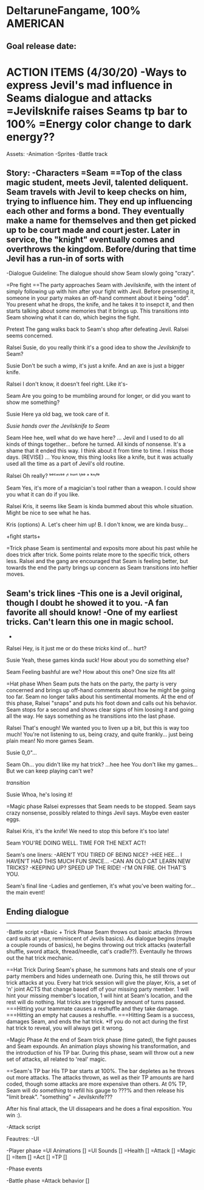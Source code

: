 # DeltaruneFangame, 100%  AMERICAN

Goal release date:
-----------------------------------------
ACTION ITEMS (4/30/20)
-Ways to express Jevil's mad influence in Seams dialogue and attacks
=Jevilsknife raises Seams tp bar to 100%
=Energy color change to dark energy??
=

Assets:
-Animation
-Sprites
-Battle track

Story:
-Characters
=Seam
==Top of the class magic student, meets Jevil, talented deliquent. Seam travels with Jevil to keep checks on him, trying to influence him. They end up influencing each other and forms a bond. They eventually make a name for themselves and then get picked up to be court made and court jester. 
Later in service, the "knight" eventually comes and overthrows the kingdom. Before/during that time Jevil has a run-in of sorts with 
---

-Dialogue
Guideline: The dialogue should show Seam slowly going "crazy".

=Pre fight
==The party approaches Seam with Jevilsknife, with the intent of simply following up with him after your fight with Jevil. Before presenting it, someone in your party makes an off-hand comment about it being "odd". You present what he drops, the knife, and he takes it to insepct it, and then starts talking about some memories that it brings up. This transitions into Seam showing what it can do, which begins the fight.

Pretext
The gang walks back to Seam's shop after defeating Jevil. Ralsei seems concerned.

Ralsei
Susie, do you really think it's a good idea to show the *Jevilsknife* to Seam? 

Susie
Don't be such a wimp, it's just a knife. And an axe is just a bigger knife.

Ralsei
I don't know, it doesn't feel right. Like it's-

Seam
Are you going to be mumbling around for longer, or did you want to show me something?

Susie
Here ya old bag, we took care of it.

*Susie hands over the *Jevilsknife* to Seam*

Seam
Hee hee, well what do we have here?
...
Jevil and I used to do all kinds of things together... before he turned. All kinds of nonsense. It's a shame that it ended this way. I think about it from time to time. I miss those days. (REVISE)
...
You know, this thing looks like a knife, but it was actually used all the time as a part of Jevil's old routine.

Ralsei
Oh really? ᵇᵉᶜᵃᵘˢᵉ ᶦᵗ ʰᵘʳᵗ ˡᶦᵏᵉ ᵃ ᵏⁿᶦᶠᵉ

Seam
Yes, it's more of a magician's tool rather than a weapon. I could show you what it can do if you like. 

Ralsei
Kris, it seems like Seam is kinda bummed about this whole situation. Might be nice to see what he has.

Kris (options)
A. Let's cheer him up!
B. I don't know, we are kinda busy...

+fight starts+

=Trick phase
Seam is sentimental and exposits more about his past while he does trick after trick. Some points relate more to the specific trick, others less. 
Ralsei and the gang are encouraged that Seam is feeling better, but towards the end the party brings up concern as Seam transitions into heftier moves.

Seam's trick lines
-This one is a Jevil original, though I doubt he showed it to you.
-A fan favorite all should know!
-One of my earliest tricks. Can't learn this one in magic school.
-
-

Ralsei
Hey, is it just me or do these *tricks* kind of... hurt? 

Susie
Yeah, these games kinda suck! How about you do something else?

Seam
Feeling bashful are we? How about this one? One size fits all!

=Hat phase
When Seam puts the hats on the party, the party is very concerned and brings up off-hand comments about how he might be going too far. Seam no longer talks about his sentimental moments. At the end of this phase, Ralsei "snaps" and puts his foot down and calls out his behavior. Seam stops for a second and shows clear signs of him loosing it and going all the way. He says something as he transitions into the last phase.

Ralsei
That's enough! We wanted you to liven up a bit, but this is way too much! You're not listening to us, being crazy, and quite frankly... just being plain mean! No more games Seam.

Susie
0_0"...

Seam
Oh... you didn't like my hat trick?
...hee hee
You don't like my games... But we can keep playing can't we?

*transition*

Susie
Whoa, he's losing it!

=Magic phase
Ralsei expresses that Seam needs to be stopped. Seam says crazy nonsense, possibly related to things Jevil says. Maybe even easter eggs.

Ralsei
Kris, it's the knife! We need to stop this before it's too late!

Seam
YOU'RE DOING WELL. TIME FOR THE NEXT ACT!

Seam's one liners:
-AREN'T YOU TIRED OF BEING NICE?
-HEE HEE... I HAVEN'T HAD THIS MUCH FUN SINCE...
-CAN AN OLD CAT LEARN NEW TRICKS?
-KEEPING UP? SPEED UP THE RIDE!
-I'M ON FIRE. OH THAT'S YOU.

Seam's final line
-Ladies and gentlemen, it's what you've been waiting for... the main event!

Ending dialogue
-

---
-Battle script
=Basic + Trick Phase
Seam throws out basic attacks (throws card suits at your, reminiscent of Jevils basics). As dialogue begins (maybe a couple rounds of basics), he begins throwing out trick attacks (waterfall shuffle, sword attack, thread/needle, cat's cradle??). Eventaully he throws out the hat trick mechanic.

==Hat Trick
During Seam's phase, he summons hats and steals one of your party members and hides underneath one. During this, he still throws out trick attacks at you. Every hat trick session will give the player, Kris, a set of 'n' joint ACTS that change based off of your missing party member. 1 will hint your missing member's location, 1 will hint at Seam's location, and the rest will do nothing. Hat tricks are triggered by amount of turns passed.
===Hitting your teammate causes a reshuffle and they take damage.
===Hitting an empty hat causes a reshuffle.
===Hitting Seam is a success, damages Seam, and ends the hat trick.
*If you do not act during the first hat trick to reveal, you will always get it wrong.

=Magic Phase
At the end of Seam trick phase (time gated), the fight pauses and Seam expounds. An animation plays showing his transformation, and the introduction of his TP bar. During this phase, seam will throw out a new set of attacks, all related to 'real' magic.

==Seam's TP bar
His TP bar starts at 100%. The bar depletes as he throws out more attacks. The attacks thrown, as well as their TP amounts are hard coded, though some attacks are more expensive than others. At 0% TP, Seam will do *something* to refill his gauge to ???% and then release his "limit break".
"something" = Jevilsknife???

After his final attack, the UI dissapears and he does a final exposition. You win :).

-Attack script

Feautres:
-UI

-Player phase
=UI Animations []
=UI Sounds []
=Health []
=Attack []
=Magic []
=Item []
=Act []
=TP []

-Phase events

-Battle phase
=Attack behavior []
